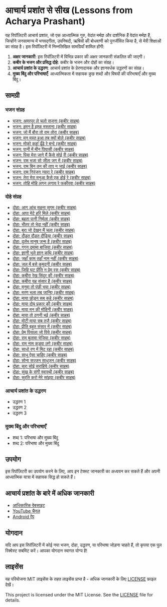 # आचार्य प्रशांत से सीख (Lessons from Acharya Prashant)

यह रिपॉज़िटरी आचार्य प्रशांत, जो एक आध्यात्मिक गुरु, वेदांत मर्मज्ञ और दार्शनिक हैं वेदांत मर्मज्ञ हैं, जिन्होंने जनसामान्य में भगवद्गीता, उपनिषदों, ऋषियों की बोधवाणी को पुनर्जीवित किया है, से मेरी शिक्षाओं का संग्रह है। इस रिपॉज़िटरी में निम्नलिखित सामग्रियाँ शामिल होंगी:

1. **अक्षर जानकारी**: इस रिपॉज़िटरी में विभिन्न प्रकार की अक्षर जानकारी संकलित की जाएगी।
2. **कबीर के भजन और प्रसिद्ध दोहे**: कबीर के भजन और दोहों का संग्रह।
3. **आचार्य प्रशांत के उद्धरण**: आचार्य प्रशांत के प्रेरणादायक और ज्ञानवर्धक उद्धरणों का संग्रह।
4. **मुख्य बिंदु और परिभाषाएँ**: आध्यात्मिकता में सहायक कुछ शब्दों और विषयों की परिभाषाएँ और मुख्य बिंदु।

## सामग्री

### भजन संग्रह

- [भजन: अमरपुर ले चलो सजना (कबीर साहब)](/docs/bhajans/amarapur-le-chalo-sajna.md)
- [भजन: हमन है इश्क मस्ताना (कबीर साहब)](/docs/bhajans/haman-hai-ishq-mastaanaa.md)
- [भजन: जो मैं बौरा तो राम तोरा (कबीर साहब)](/docs/bhajans/jo-main-bora-to-ram-tora.md)
- [भजन: मन मस्त हुआ तब क्यों बोले (कबीर साहब)](/docs/bhajans/man-mast-huaa-tab-kyon-bole.md)
- [भजन: मोको कहां ढूँढ़े रे बन्दे (कबीर साहब)](/docs/bhajans/moko-kahaan-dhundhe-re-bande.md)
- [भजन: पानी में मीन पियासी (कबीर साहब)](/docs/bhajans/pani-men-menn-piyaasi.md)
- [भजन: पिया मेरा जागे मैं कैसे सोई री (कबीर साहब)](/docs/bhajans/piya-mera-jaage-main-kaise-soii-ri.md)
- [भजन: राम भजा सो जीता जग में (कबीर साहब)](/docs/bhajans/ram-bhaja-so-jeeta-jag-me.md)
- [भजन: राम बिन तन की ताप न जाई (कबीर साहब)](/docs/bhajans/ram-bin-tan-ki-taap-n-jaai.md)
- [भजन: राम निरंजन न्यारा रे (कबीर साहब)](/docs/bhajans/ram-niranjan-nyaara-re.md)
- [भजन: तेरा मेरा मनुआ कैसे एक होई रे (कबीर साहब)](/docs/bhajans/tera-mera-manuva-kaise-ek-hoii-re.md)
- [भजन: तोहि मोहि लगन लगाय रे फकीरवा (कबीर साहब)](/docs/bhajans/tohi-mohi-lagan-lagaaye-re-phakirava.md)

### दोहे संग्रह

- [दोहा: आग आंच सहना सुगम (कबीर साहब)](docs/dohas/aag-aanch-sahanaa-sugam.md)
- [दोहा: आपा मेटे हरि मिले (कबीर साहब)](docs/dohas/aapa-mete-hari-mile.md)
- [दोहा: बहता पानी निर्मला (कबीर साहब)](docs/dohas/bahta-paani-nirmalaa.md)
- [दोहा: भीतर तो भेदा नहीं (कबीर साहब)](docs/dohas/bheetar-to-bheda-nahin.md)
- [दोहा: बुरा जो देखन मैं चला (कबीर साहब)](docs/dohas/bura-jo-dekhan-main-chalaa.md)
- [दोहा: दौड़त दौड़त दौड़िया (कबीर साहब)](docs/dohas/dowdat-dowdat-dowdiyaa.md)
- [दोहा: दुर्लभ मानुष जन्म है (कबीर साहब)](docs/dohas/durlabh-maanush-janm-hai.md)
- [दोहा: गगन दमामा बाजिया (कबीर साहब)](docs/dohas/gagan-damaama-baajiya.md)
- [दोहा: ज्ञानी भूले ज्ञान कथि (कबीर साहब)](docs/dohas/gyaani-bhoole-gyaan-kathi.md)
- [दोहा: जहाँ काम तहाँ नाम नहीं (कबीर साहब)](docs/dohas/jahaan-kaam-tahaan-naam-nahin.md)
- [दोहा: जल में बसे कुमुदनी (कबीर साहब)](docs/dohas/jal-men-base-kumudani.md)
- [दोहा: जिहि घट प्रीति न प्रेम रस (कबीर साहब)](docs/dohas/jihi-ghat-preeti-na-prem-ras.md)
- [दोहा: कबीरा रेख सिंदूर की (कबीर साहब)](docs/dohas/kabira-rekh-sinduur-ki.md)
- [दोहा: कबीरा यह संसार है (कबीर साहब)](docs/dohas/kabira-yah-samsaar-hai.md)
- [दोहा: मनुवा तो पंछी भया (कबीर साहब)](docs/dohas/manuva-to-panchhi-bhaya.md)
- [दोहा: मरण भला तब जानिए (कबीर साहब)](docs/dohas/maran-bhalaa-tab-jaanie.md)
- [दोहा: माया छोड़न सब कहे (कबीर साहब)](docs/dohas/maya-chhodan-sab-kahe.md)
- [दोहा: माया दोय प्रकार की (कबीर साहब)](docs/dohas/maya-doy-prakaar-ki.md)
- [दोहा: माया मन की मोहिनी (कबीर साहब)](docs/dohas/maya-man-ki-mohini.md)
- [दोहा: माया तो ठगनी भई (कबीर साहब)](docs/dohas/maya-to-thagani-bhai.md)
- [दोहा: मोटी माया सब तजै (कबीर साहब)](docs/dohas/moti-maya-sab-tajai.md)
- [दोहा: प्रीति बहुत संसार में (कबीर साहब)](docs/dohas/preeti-bahut-samsaar-men.md)
- [दोहा: प्रेम पियाला जो पिये (कबीर साहब)](docs/dohas/prem-piyaalaa-jo-piye.md)
- [दोहा: राम बुलावा भेजिया (कबीर साहब)](docs/dohas/ram-bulaava-bhejiya.md)
- [दोहा: राम नाम कड़वा लगे (कबीर साहब)](docs/dohas/ram-naam-kadava-lage.md)
- [दोहा: साधो रण में मिट रहा (कबीर साहब)](docs/dohas/saadho-ran-men-mit-raha.md)
- [दोहा: साधु ऐसा चाहिए (कबीर साहब)](docs/dohas/saadhu-aisa-chaahie.md)
- [दोहा: सोना सज्जन साधुजन (कबीर साहब)](docs/dohas/sona-sajjan-saadhujan.md)
- [दोहा: सूरा सोई सराहिये (कबीर साहब)](docs/dohas/soora-soi-saraahiye.md)
- [दोहा: सुख के संगी स्वारथी (कबीर साहब)](docs/dohas/sukh-ke-sangi-svaarathi.md)
- [दोहा: सुरति करो मेरे सांइया (कबीर साहब)](docs/dohas/surati-karo-mere-saaniya.md)

### आचार्य प्रशांत के उद्धरण

- उद्धरण 1
- उद्धरण 2
- उद्धरण 3

### मुख्य बिंदु और परिभाषाएँ

- शब्द 1: परिभाषा और मुख्य बिंदु
- शब्द 2: परिभाषा और मुख्य बिंदु

## उपयोग

इस रिपॉज़िटरी का उपयोग करने के लिए, आप इन टेक्स्ट जानकारी का अध्ययन कर सकते हैं और अपनी आध्यात्मिक यात्रा में सहायक सिद्ध हो सकते हैं।

## आचार्य प्रशांत के बारे में अधिक जानकारी

- [आधिकारिक वेबसाइट](https://acharyaprashant.org/en/gita)
- [YouTube चैनल](https://www.youtube.com/c/ShriPrashant)
- [Android ऐप](https://play.google.com/store/apps/details?id=org.acharyaprashant.apbooks)

## योगदान

यदि आप इस रिपॉज़िटरी में कोई नया भजन, दोहा, उद्धरण, या परिभाषा जोड़ना चाहते हैं, तो कृपया एक पुल रिक्वेस्ट सबमिट करें। आपका योगदान स्वागत योग्य है!

## लाइसेंस

यह परियोजना MIT लाइसेंस के तहत लाइसेंस प्राप्त है - अधिक जानकारी के लिए [LICENSE](LICENSE) फ़ाइल देखें।

This project is licensed under the MIT License. See the [LICENSE](LICENSE) file for details.
